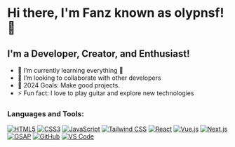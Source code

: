 # Hi there, I'm Fanz known as olypnsf! 👋

## I'm a Developer, Creator, and Enthusiast!

- 🌱 I’m currently learning everything 🤣
- 👯 I’m looking to collaborate with other developers
- 🥅 2024 Goals: Make good projects.
- ⚡ Fun fact: I love to play guitar and explore new technologies

### Languages and Tools:

[![HTML5](https://img.shields.io/badge/-HTML5-E34F26?style=for-the-badge&logo=html5&logoColor=white)]()
[![CSS3](https://img.shields.io/badge/-CSS3-1572B6?style=for-the-badge&logo=css3&logoColor=white)]()
[![JavaScript](https://img.shields.io/badge/-JavaScript-F7DF1E?style=for-the-badge&logo=javascript&logoColor=black)]()
[![Tailwind CSS](https://img.shields.io/badge/-Tailwind%20CSS-38B2AC?style=for-the-badge&logo=tailwind-css&logoColor=white)]()
[![React](https://img.shields.io/badge/-React-61DAFB?style=for-the-badge&logo=react&logoColor=black)]()
[![Vue.js](https://img.shields.io/badge/-Vue.js-4FC08D?style=for-the-badge&logo=vue.js&logoColor=white)]()
[![Next.js](https://img.shields.io/badge/-Next.js-000000?style=for-the-badge&logo=next.js&logoColor=white)]()
[![GSAP](https://img.shields.io/badge/-GSAP-88CE02?style=for-the-badge&logo=greensock&logoColor=white)]()
[![GitHub](https://img.shields.io/badge/-GitHub-181717?style=for-the-badge&logo=github&logoColor=white)]()
[![VS Code](https://img.shields.io/badge/-VS%20Code-007ACC?style=for-the-badge&logo=visual-studio-code&logoColor=white)]()




